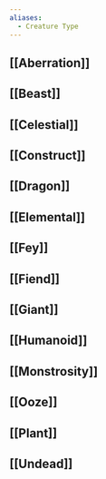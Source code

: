 ```yaml
---
aliases:
  - Creature Type
---
```

## [[Aberration]]
## [[Beast]]
## [[Celestial]]
## [[Construct]]
## [[Dragon]]
## [[Elemental]]
## [[Fey]]
## [[Fiend]]
## [[Giant]]
## [[Humanoid]]
## [[Monstrosity]]
## [[Ooze]]
## [[Plant]]
## [[Undead]]